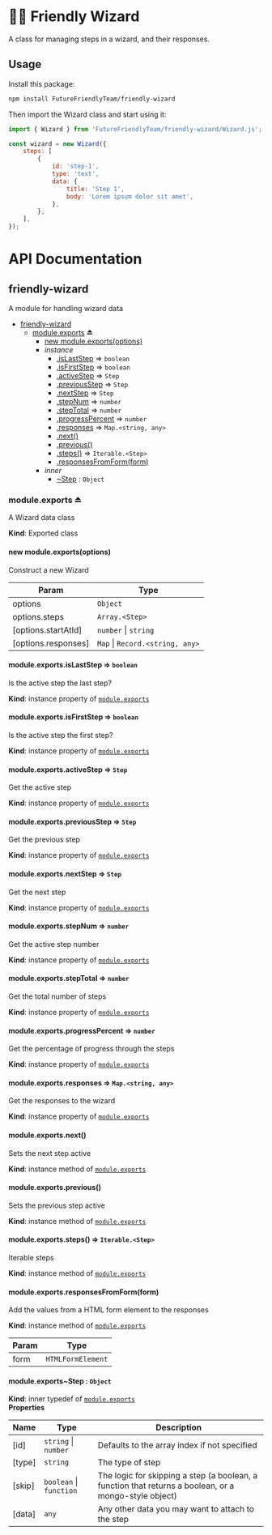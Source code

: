 # 🧙‍♂️ Friendly Wizard

A class for managing steps in a wizard, and their responses.

## Usage

Install this package:

```sh
npm install FutureFriendlyTeam/friendly-wizard
```

Then import the Wizard class and start using it:

```js
import { Wizard } from 'FutureFriendlyTeam/friendly-wizard/Wizard.js';

const wizard = new Wizard({
    steps: [
        {
            id: 'step-1',
            type: 'text',
            data: {
                title: 'Step 1',
                body: 'Lorem ipsum dolor sit amet',
            },
        },
    ],
});
```

# API Documentation

<a name="module_friendly-wizard"></a>

## friendly-wizard
A module for handling wizard data


* [friendly-wizard](#module_friendly-wizard)
    * [module.exports](#exp_module_friendly-wizard--module.exports) ⏏
        * [new module.exports(options)](#new_module_friendly-wizard--module.exports_new)
        * _instance_
            * [.isLastStep](#module_friendly-wizard--module.exports+isLastStep) ⇒ <code>boolean</code>
            * [.isFirstStep](#module_friendly-wizard--module.exports+isFirstStep) ⇒ <code>boolean</code>
            * [.activeStep](#module_friendly-wizard--module.exports+activeStep) ⇒ <code>Step</code>
            * [.previousStep](#module_friendly-wizard--module.exports+previousStep) ⇒ <code>Step</code>
            * [.nextStep](#module_friendly-wizard--module.exports+nextStep) ⇒ <code>Step</code>
            * [.stepNum](#module_friendly-wizard--module.exports+stepNum) ⇒ <code>number</code>
            * [.stepTotal](#module_friendly-wizard--module.exports+stepTotal) ⇒ <code>number</code>
            * [.progressPercent](#module_friendly-wizard--module.exports+progressPercent) ⇒ <code>number</code>
            * [.responses](#module_friendly-wizard--module.exports+responses) ⇒ <code>Map.&lt;string, any&gt;</code>
            * [.next()](#module_friendly-wizard--module.exports+next)
            * [.previous()](#module_friendly-wizard--module.exports+previous)
            * [.steps()](#module_friendly-wizard--module.exports+steps) ⇒ <code>Iterable.&lt;Step&gt;</code>
            * [.responsesFromForm(form)](#module_friendly-wizard--module.exports+responsesFromForm)
        * _inner_
            * [~Step](#module_friendly-wizard--module.exports..Step) : <code>Object</code>

<a name="exp_module_friendly-wizard--module.exports"></a>

### module.exports ⏏
A Wizard data class

**Kind**: Exported class  
<a name="new_module_friendly-wizard--module.exports_new"></a>

#### new module.exports(options)
Construct a new Wizard


| Param | Type |
| --- | --- |
| options | <code>Object</code> | 
| options.steps | <code>Array.&lt;Step&gt;</code> | 
| [options.startAtId] | <code>number</code> \| <code>string</code> | 
| [options.responses] | <code>Map</code> \| <code>Record.&lt;string, any&gt;</code> | 

<a name="module_friendly-wizard--module.exports+isLastStep"></a>

#### module.exports.isLastStep ⇒ <code>boolean</code>
Is the active step the last step?

**Kind**: instance property of [<code>module.exports</code>](#exp_module_friendly-wizard--module.exports)  
<a name="module_friendly-wizard--module.exports+isFirstStep"></a>

#### module.exports.isFirstStep ⇒ <code>boolean</code>
Is the active step the first step?

**Kind**: instance property of [<code>module.exports</code>](#exp_module_friendly-wizard--module.exports)  
<a name="module_friendly-wizard--module.exports+activeStep"></a>

#### module.exports.activeStep ⇒ <code>Step</code>
Get the active step

**Kind**: instance property of [<code>module.exports</code>](#exp_module_friendly-wizard--module.exports)  
<a name="module_friendly-wizard--module.exports+previousStep"></a>

#### module.exports.previousStep ⇒ <code>Step</code>
Get the previous step

**Kind**: instance property of [<code>module.exports</code>](#exp_module_friendly-wizard--module.exports)  
<a name="module_friendly-wizard--module.exports+nextStep"></a>

#### module.exports.nextStep ⇒ <code>Step</code>
Get the next step

**Kind**: instance property of [<code>module.exports</code>](#exp_module_friendly-wizard--module.exports)  
<a name="module_friendly-wizard--module.exports+stepNum"></a>

#### module.exports.stepNum ⇒ <code>number</code>
Get the active step number

**Kind**: instance property of [<code>module.exports</code>](#exp_module_friendly-wizard--module.exports)  
<a name="module_friendly-wizard--module.exports+stepTotal"></a>

#### module.exports.stepTotal ⇒ <code>number</code>
Get the total number of steps

**Kind**: instance property of [<code>module.exports</code>](#exp_module_friendly-wizard--module.exports)  
<a name="module_friendly-wizard--module.exports+progressPercent"></a>

#### module.exports.progressPercent ⇒ <code>number</code>
Get the percentage of progress through the steps

**Kind**: instance property of [<code>module.exports</code>](#exp_module_friendly-wizard--module.exports)  
<a name="module_friendly-wizard--module.exports+responses"></a>

#### module.exports.responses ⇒ <code>Map.&lt;string, any&gt;</code>
Get the responses to the wizard

**Kind**: instance property of [<code>module.exports</code>](#exp_module_friendly-wizard--module.exports)  
<a name="module_friendly-wizard--module.exports+next"></a>

#### module.exports.next()
Sets the next step active

**Kind**: instance method of [<code>module.exports</code>](#exp_module_friendly-wizard--module.exports)  
<a name="module_friendly-wizard--module.exports+previous"></a>

#### module.exports.previous()
Sets the previous step active

**Kind**: instance method of [<code>module.exports</code>](#exp_module_friendly-wizard--module.exports)  
<a name="module_friendly-wizard--module.exports+steps"></a>

#### module.exports.steps() ⇒ <code>Iterable.&lt;Step&gt;</code>
Iterable steps

**Kind**: instance method of [<code>module.exports</code>](#exp_module_friendly-wizard--module.exports)  
<a name="module_friendly-wizard--module.exports+responsesFromForm"></a>

#### module.exports.responsesFromForm(form)
Add the values from a HTML form element to the responses

**Kind**: instance method of [<code>module.exports</code>](#exp_module_friendly-wizard--module.exports)  

| Param | Type |
| --- | --- |
| form | <code>HTMLFormElement</code> | 

<a name="module_friendly-wizard--module.exports..Step"></a>

#### module.exports~Step : <code>Object</code>
**Kind**: inner typedef of [<code>module.exports</code>](#exp_module_friendly-wizard--module.exports)  
**Properties**

| Name | Type | Description |
| --- | --- | --- |
| [id] | <code>string</code> \| <code>number</code> | Defaults to the array index if not specified |
| [type] | <code>string</code> | The type of step |
| [skip] | <code>boolean</code> \| <code>function</code> | The logic for skipping a step (a boolean, a function that returns a boolean, or a mongo-style object) |
| [data] | <code>any</code> | Any other data you may want to attach to the step |

